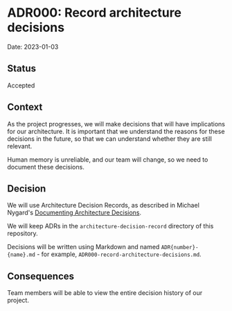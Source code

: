 # ADR000: Record architecture decisions

Date: 2023-01-03

## Status

Accepted

## Context

As the project progresses, we will make decisions that will have implications for our architecture. It is important that we understand the reasons for these decisions in the future, so that we can understand whether they are still relevant. 

Human memory is unreliable, and our team will change, so we need to document these decisions.

## Decision

We will use Architecture Decision Records, as described in Michael Nygard's [Documenting Architecture Decisions](http://thinkrelevance.com/blog/2011/11/15/documenting-architecture-decisions).

We will keep ADRs in the `architecture-decision-record` directory of this repository.

Decisions will be written using Markdown and named `ADR{number}-{name}.md` - for example, `ADR000-record-architecture-decisions.md`.

## Consequences
Team members will be able to view the entire decision history of our project. 
